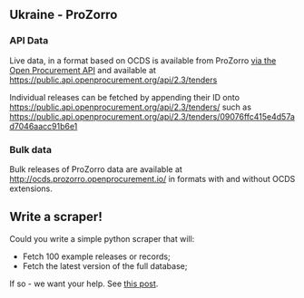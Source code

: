 ## Ukraine - ProZorro

### API Data 

Live data, in a format based on  OCDS is available from ProZorro [via the Open Procurement API](http://api-docs.openprocurement.org/en/latest/) and available at https://public.api.openprocurement.org/api/2.3/tenders

Individual releases can be fetched by appending their ID onto https://public.api.openprocurement.org/api/2.3/tenders/ such as https://public.api.openprocurement.org/api/2.3/tenders/09076ffc415e4d57ad7046aacc91b6e1


### Bulk data

Bulk releases of ProZorro data are available at http://ocds.prozorro.openprocurement.io/ in formats with and without OCDS extensions.


## Write a scraper!

Could you write a simple python scraper that will:

* Fetch 100 example releases or records;
* Fetch the latest version of the full database;

If so - we want your help. See [this post](https://groups.google.com/a/open-contracting.org/forum/#!topic/standard-discuss/HtSYpbH5QGY). 
